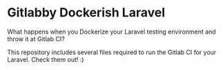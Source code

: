 # Gitlabby Dockerish Laravel
What happens when you Dockerize your Laravel testing environment and throw it at Gitlab CI?

This repository includes several files required to run the Gitlab CI for your Laravel. Check them out! :)
